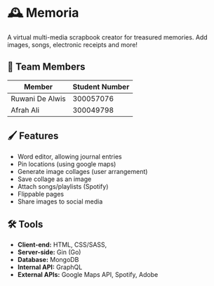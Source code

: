 # 🕰️ Memoria

A virtual multi-media scrapbook creator for treasured memories. Add images, songs, electronic receipts and more!

## 🤩 Team Members 

|    Member            |         Student Number               |
|--------------------- | ------------------------------------ |
|Ruwani De Alwis       |        300057076                     |
|Afrah Ali             |        300049798                     |

## 🖌️ Features
- Word editor, allowing journal entries 
- Pin locations (using google maps)
- Generate image collages (user arrangement)
- Save collage as an image 
- Attach songs/playlists (Spotify)
- Flippable pages
- Share images to social media

## 🛠 Tools
- **Client-end:** HTML, CSS/SASS, 
- **Server-side:** Gin (Go)
- **Database:** MongoDB
- **Internal API:** GraphQL
- **External APIs:** Google Maps API, Spotify, Adobe

